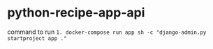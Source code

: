 # python-recipe-app-api
command to run
`1. docker-compose run app sh -c "django-admin.py startproject app ."`


